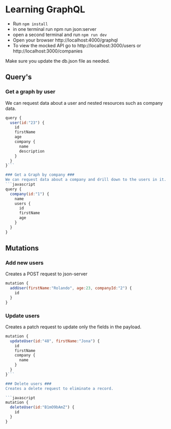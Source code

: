 # Learning GraphQL

* Run ```npm install```
* in one terminal run npm run json:server
* open a second terminal and run ```npm run dev```
* Open your browser http://localhost:4000/graphql
* To view the mocked API go to http://localhost:3000/users or http://localhost:3000/companies

Make sure you update the db.json file as needed.

## Query's ##

### Get a graph by user ###
We can request data about a user and nested resources such as company data.
```javascript
query {
  user(id:"23") {
    id
    firstName
    age
    company {
      name
      description
    }
  }
}```

### Get a Graph by company ###
We can request data about a company and drill down to the users in it.
```javascript
query {
  company(id:"1") {
    name
    users {
      id
      firstName
      age
    }
  }
}
```

## Mutations ##

### Add new users ###
Creates a POST request to json-server
```javascript
mutation {
  addUser(firstName:"Rolando", age:23, companyId:"2") {
    id
  }
}
```

### Update users ###
Creates a patch request to update only the fields in the payload.
```javascript
mutation {
  updateUser(id:"48", firstName:"Jona") {
    id
    firstName
    company {
      name
    }
  }
}```

### Delete users ###
Creates a delete request to eliminate a record.

```javascript
mutation {
  deleteUser(id:"B1mO9bAmZ") {
    id
  }
}
```

